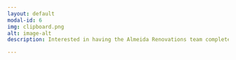 ```yaml
---
layout: default
modal-id: 6
img: clipboard.png
alt: image-alt
description: Interested in having the Almeida Renovations team complete work in your home? We offer consultations! Simply fill out our contact form below, or give us a call. We will send out a representative to your location to consult with you on the job, free of charge!

---
```

